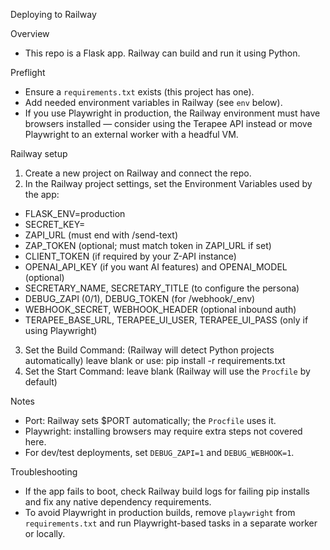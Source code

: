 Deploying to Railway

Overview
- This repo is a Flask app. Railway can build and run it using Python.

Preflight
- Ensure a `requirements.txt` exists (this project has one).
- Add needed environment variables in Railway (see `env` below).
- If you use Playwright in production, the Railway environment must have browsers
  installed — consider using the Terapee API instead or move Playwright to
  an external worker with a headful VM.

Railway setup
1. Create a new project on Railway and connect the repo.
2. In the Railway project settings, set the Environment Variables used by the app:
  - FLASK_ENV=production
  - SECRET_KEY=<your-secret>
  - ZAPI_URL (must end with /send-text)
  - ZAP_TOKEN (optional; must match token in ZAPI_URL if set)
  - CLIENT_TOKEN (if required by your Z-API instance)
  - OPENAI_API_KEY (if you want AI features) and OPENAI_MODEL (optional)
  - SECRETARY_NAME, SECRETARY_TITLE (to configure the persona)
  - DEBUG_ZAPI (0/1), DEBUG_TOKEN (for /webhook/_env)
  - WEBHOOK_SECRET, WEBHOOK_HEADER (optional inbound auth)
  - TERAPEE_BASE_URL, TERAPEE_UI_USER, TERAPEE_UI_PASS (only if using Playwright)
3. Set the Build Command: (Railway will detect Python projects automatically) leave blank or use:
   pip install -r requirements.txt
4. Set the Start Command: leave blank (Railway will use the `Procfile` by default)

Notes
- Port: Railway sets $PORT automatically; the `Procfile` uses it.
- Playwright: installing browsers may require extra steps not covered here.
- For dev/test deployments, set `DEBUG_ZAPI=1` and `DEBUG_WEBHOOK=1`.

Troubleshooting
- If the app fails to boot, check Railway build logs for failing pip installs
  and fix any native dependency requirements.
- To avoid Playwright in production builds, remove `playwright` from
  `requirements.txt` and run Playwright-based tasks in a separate worker or locally.
